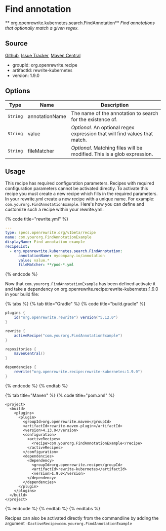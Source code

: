 # Find annotation

** org.openrewrite.kubernetes.search.FindAnnotation**
_Find annotations that optionally match a given regex._

## Source

[Github](https://github.com/openrewrite/rewrite-kubernetes), [Issue Tracker](https://github.com/openrewrite/rewrite-kubernetes/issues), [Maven Central](https://search.maven.org/artifact/org.openrewrite.recipe/rewrite-kubernetes/1.9.0/jar)

* groupId: org.openrewrite.recipe
* artifactId: rewrite-kubernetes
* version: 1.9.0

## Options

| Type | Name | Description |
| -- | -- | -- |
| `String` | annotationName | The name of the annotation to search for the existence of. |
| `String` | value | *Optional*. An optional regex expression that will find values that match. |
| `String` | fileMatcher | *Optional*. Matching files will be modified. This is a glob expression. |


## Usage

This recipe has required configuration parameters. Recipes with required configuration parameters cannot be activated directly. To activate this recipe you must create a new recipe which fills in the required parameters. In your rewrite.yml create a new recipe with a unique name. For example: `com.yourorg.FindAnnotationExample`.
Here's how you can define and customize such a recipe within your rewrite.yml:

{% code title="rewrite.yml" %}
```yaml
---
type: specs.openrewrite.org/v1beta/recipe
name: com.yourorg.FindAnnotationExample
displayName: Find annotation example
recipeList:
  - org.openrewrite.kubernetes.search.FindAnnotation:
      annotationName: mycompany.io/annotation
      value: value.*
      fileMatcher: **/pod-*.yml
```
{% endcode %}

Now that `com.yourorg.FindAnnotationExample` has been defined activate it and take a dependency on org.openrewrite.recipe:rewrite-kubernetes:1.9.0 in your build file:

{% tabs %}
{% tab title="Gradle" %}
{% code title="build.gradle" %}
```groovy
plugins {
    id("org.openrewrite.rewrite") version("5.12.0")
}

rewrite {
    activeRecipe("com.yourorg.FindAnnotationExample")
}

repositories {
    mavenCentral()
}

dependencies {
    rewrite("org.openrewrite.recipe:rewrite-kubernetes:1.9.0")
}
```
{% endcode %}
{% endtab %}

{% tab title="Maven" %}
{% code title="pom.xml" %}
```markup
<project>
  <build>
    <plugins>
      <plugin>
        <groupId>org.openrewrite.maven</groupId>
        <artifactId>rewrite-maven-plugin</artifactId>
        <version>4.13.0</version>
        <configuration>
          <activeRecipes>
            <recipe>com.yourorg.FindAnnotationExample</recipe>
          </activeRecipes>
        </configuration>
        <dependencies>
          <dependency>
            <groupId>org.openrewrite.recipe</groupId>
            <artifactId>rewrite-kubernetes</artifactId>
            <version>1.9.0</version>
          </dependency>
        </dependencies>
      </plugin>
    </plugins>
  </build>
</project>
```
{% endcode %}
{% endtab %}
{% endtabs %}

Recipes can also be activated directly from the commandline by adding the argument `-DactiveRecipe=com.yourorg.FindAnnotationExample`
